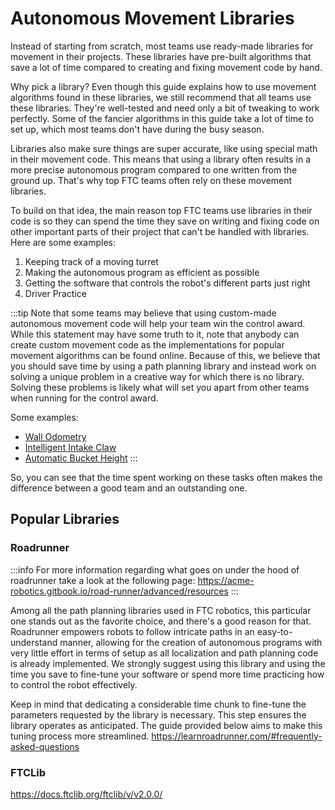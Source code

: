 # Autonomous Movement Libraries

Instead of starting from scratch, most teams use ready-made libraries for movement in their projects. These libraries have pre-built algorithms that save a lot of time compared to creating and fixing movement code by hand.

Why pick a library? Even though this guide explains how to use movement algorithms found in these libraries, we still recommend that all teams use these libraries. They're well-tested and need only a bit of tweaking to work perfectly. Some of the fancier algorithms in this guide take a lot of time to set up, which most teams don't have during the busy season.

Libraries also make sure things are super accurate, like using special math in their movement code. This means that using a library often results in a more precise autonomous program compared to one written from the ground up. That's why top FTC teams often rely on these movement libraries.

To build on that idea, the main reason top FTC teams use libraries in their code is so they can spend the time they save on writing and fixing code on other important parts of their project that can't be handled with libraries. Here are some examples:

1. Keeping track of a moving turret
2. Making the autonomous program as efficient as possible
3. Getting the software that controls the robot's different parts just right
4. Driver Practice

:::tip
Note that some teams may believe that using custom-made autonomous movement code will help your team win the control award. While this statement may have some truth to it, note that anybody can create custom movement code as the implementations for popular movement algorithms can be found online. Because of this, we believe that you should save time by using a path planning library and instead work on solving a unique problem in a creative way for which there is no library. Solving these problems is likely what will set you apart from other teams when running for the control award.

Some examples:
* [Wall Odometry](https://www.youtube.com/watch?v=Bo4R6sHHHWY)
* [Intelligent Intake Claw](https://www.youtube.com/watch?v=Bo4R6sHHHWY)
* [Automatic Bucket Height](https://www.youtube.com/watch?v=bfZT--sZf6U)
:::

So, you can see that the time spent working on these tasks often makes the difference between a good team and an outstanding one.

## Popular Libraries

### Roadrunner
:::info
For more information regarding what goes on under the hood of roadrunner take a look at the following page: https://acme-robotics.gitbook.io/road-runner/advanced/resources
:::

Among all the path planning libraries used in FTC robotics, this particular one stands out as the favorite choice, and there's a good reason for that. Roadrunner empowers robots to follow intricate paths in an easy-to-understand manner, allowing for the creation of autonomous programs with very little effort in terms of setup as all localization and path planning code is already implemented. We strongly suggest using this library and using the time you save to fine-tune your software or spend more time practicing how to control the robot effectively.

Keep in mind that dedicating a considerable time chunk to fine-tune the parameters requested by the library is necessary. This step ensures the library operates as anticipated. The guide provided below aims to make this tuning process more streamlined.
https://learnroadrunner.com/#frequently-asked-questions

### FTCLib
https://docs.ftclib.org/ftclib/v/v2.0.0/


